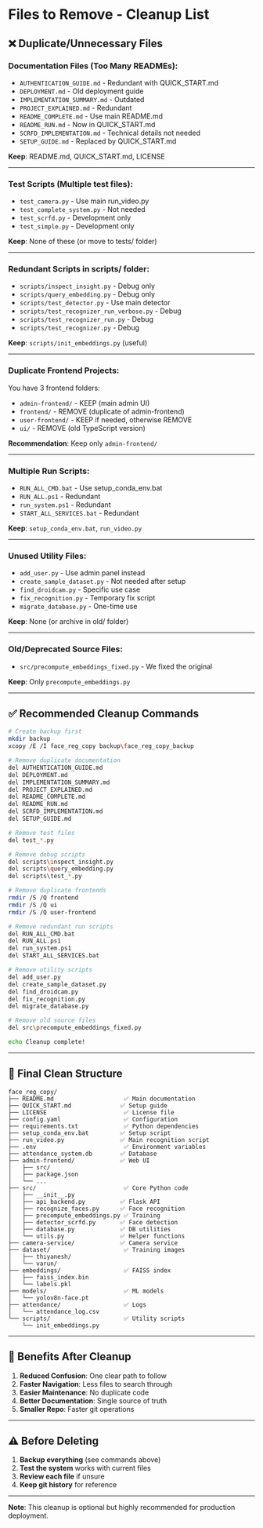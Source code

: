# Files to Remove - Cleanup List

## ❌ Duplicate/Unnecessary Files

### Documentation Files (Too Many READMEs):
- `AUTHENTICATION_GUIDE.md` - Redundant with QUICK_START.md
- `DEPLOYMENT.md` - Old deployment guide
- `IMPLEMENTATION_SUMMARY.md` - Outdated
- `PROJECT_EXPLAINED.md` - Redundant
- `README_COMPLETE.md` - Use main README.md
- `README_RUN.md` - Now in QUICK_START.md
- `SCRFD_IMPLEMENTATION.md` - Technical details not needed
- `SETUP_GUIDE.md` - Replaced by QUICK_START.md

**Keep**: README.md, QUICK_START.md, LICENSE

---

### Test Scripts (Multiple test files):
- `test_camera.py` - Use main run_video.py
- `test_complete_system.py` - Not needed
- `test_scrfd.py` - Development only
- `test_simple.py` - Development only

**Keep**: None of these (or move to tests/ folder)

---

### Redundant Scripts in scripts/ folder:
- `scripts/inspect_insight.py` - Debug only
- `scripts/query_embedding.py` - Debug only
- `scripts/test_detector.py` - Use main detector
- `scripts/test_recognizer_run_verbose.py` - Debug
- `scripts/test_recognizer_run.py` - Debug
- `scripts/test_recognizer.py` - Debug

**Keep**: `scripts/init_embeddings.py` (useful)

---

### Duplicate Frontend Projects:
You have 3 frontend folders:
- `admin-frontend/` - KEEP (main admin UI)
- `frontend/` - REMOVE (duplicate of admin-frontend)
- `user-frontend/` - KEEP if needed, otherwise REMOVE
- `ui/` - REMOVE (old TypeScript version)

**Recommendation**: Keep only `admin-frontend/`

---

### Multiple Run Scripts:
- `RUN_ALL_CMD.bat` - Use setup_conda_env.bat
- `RUN_ALL.ps1` - Redundant
- `run_system.ps1` - Redundant
- `START_ALL_SERVICES.bat` - Redundant

**Keep**: `setup_conda_env.bat`, `run_video.py`

---

### Unused Utility Files:
- `add_user.py` - Use admin panel instead
- `create_sample_dataset.py` - Not needed after setup
- `find_droidcam.py` - Specific use case
- `fix_recognition.py` - Temporary fix script
- `migrate_database.py` - One-time use

**Keep**: None (or archive in old/ folder)

---

### Old/Deprecated Source Files:
- `src/precompute_embeddings_fixed.py` - We fixed the original

**Keep**: Only `precompute_embeddings.py`

---

## ✅ Recommended Cleanup Commands

```bash
# Create backup first
mkdir backup
xcopy /E /I face_reg_copy backup\face_reg_copy_backup

# Remove duplicate documentation
del AUTHENTICATION_GUIDE.md
del DEPLOYMENT.md
del IMPLEMENTATION_SUMMARY.md
del PROJECT_EXPLAINED.md
del README_COMPLETE.md
del README_RUN.md
del SCRFD_IMPLEMENTATION.md
del SETUP_GUIDE.md

# Remove test files
del test_*.py

# Remove debug scripts
del scripts\inspect_insight.py
del scripts\query_embedding.py
del scripts\test_*.py

# Remove duplicate frontends
rmdir /S /Q frontend
rmdir /S /Q ui
rmdir /S /Q user-frontend

# Remove redundant run scripts
del RUN_ALL_CMD.bat
del RUN_ALL.ps1
del run_system.ps1
del START_ALL_SERVICES.bat

# Remove utility scripts
del add_user.py
del create_sample_dataset.py
del find_droidcam.py
del fix_recognition.py
del migrate_database.py

# Remove old source files
del src\precompute_embeddings_fixed.py

echo Cleanup complete!
```

---

## 📂 Final Clean Structure

```
face_reg_copy/
├── README.md                    ✅ Main documentation
├── QUICK_START.md              ✅ Setup guide
├── LICENSE                      ✅ License file
├── config.yaml                  ✅ Configuration
├── requirements.txt             ✅ Python dependencies
├── setup_conda_env.bat         ✅ Setup script
├── run_video.py                ✅ Main recognition script
├── .env                         ✅ Environment variables
├── attendance_system.db        ✅ Database
├── admin-frontend/             ✅ Web UI
│   ├── src/
│   ├── package.json
│   └── ...
├── src/                         ✅ Core Python code
│   ├── __init__.py
│   ├── api_backend.py          ✅ Flask API
│   ├── recognize_faces.py      ✅ Face recognition
│   ├── precompute_embeddings.py ✅ Training
│   ├── detector_scrfd.py       ✅ Face detection
│   ├── database.py             ✅ DB utilities
│   └── utils.py                ✅ Helper functions
├── camera-service/             ✅ Camera service
├── dataset/                     ✅ Training images
│   ├── thiyanesh/
│   └── varun/
├── embeddings/                  ✅ FAISS index
│   ├── faiss_index.bin
│   └── labels.pkl
├── models/                      ✅ ML models
│   └── yolov8n-face.pt
├── attendance/                  ✅ Logs
│   └── attendance_log.csv
└── scripts/                     ✅ Utility scripts
    └── init_embeddings.py
```

---

## 🎯 Benefits After Cleanup

1. **Reduced Confusion**: One clear path to follow
2. **Faster Navigation**: Less files to search through
3. **Easier Maintenance**: No duplicate code
4. **Better Documentation**: Single source of truth
5. **Smaller Repo**: Faster git operations

---

## ⚠️ Before Deleting

1. **Backup everything** (see commands above)
2. **Test the system** works with current files
3. **Review each file** if unsure
4. **Keep git history** for reference

---

**Note**: This cleanup is optional but highly recommended for production deployment.
